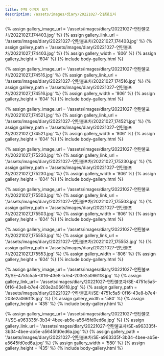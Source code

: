 ```yaml
---
title: 전체 이미지 보기
description: /assets/images/diary/20221027-연탄불포차
---
```




{% assign gallery_image_url = '/assets/images/diary/20221027-연탄불포차/20221027_174403.jpg' %}
{% assign gallery_link_url = '/assets/images/diary/20221027-연탄불포차/20221027_174403.jpg' %}
{% assign gallery_path = '/assets/images/diary/20221027-연탄불포차/20221027_174403.jpg' %}
{% assign gallery_width = '806'  %}
{% assign gallery_height = '604'  %}
{% include body-gallery.html %}

{% assign gallery_image_url = '/assets/images/diary/20221027-연탄불포차/20221027_174516.jpg' %}
{% assign gallery_link_url = '/assets/images/diary/20221027-연탄불포차/20221027_174516.jpg' %}
{% assign gallery_path = '/assets/images/diary/20221027-연탄불포차/20221027_174516.jpg' %}
{% assign gallery_width = '806'  %}
{% assign gallery_height = '604'  %}
{% include body-gallery.html %}

{% assign gallery_image_url = '/assets/images/diary/20221027-연탄불포차/20221027_174521.jpg' %}
{% assign gallery_link_url = '/assets/images/diary/20221027-연탄불포차/20221027_174521.jpg' %}
{% assign gallery_path = '/assets/images/diary/20221027-연탄불포차/20221027_174521.jpg' %}
{% assign gallery_width = '806'  %}
{% assign gallery_height = '604'  %}
{% include body-gallery.html %}

{% assign gallery_image_url = '/assets/images/diary/20221027-연탄불포차/20221027_175230.jpg' %}
{% assign gallery_link_url = '/assets/images/diary/20221027-연탄불포차/20221027_175230.jpg' %}
{% assign gallery_path = '/assets/images/diary/20221027-연탄불포차/20221027_175230.jpg' %}
{% assign gallery_width = '806'  %}
{% assign gallery_height = '604'  %}
{% include body-gallery.html %}

{% assign gallery_image_url = '/assets/images/diary/20221027-연탄불포차/20221027_175503.jpg' %}
{% assign gallery_link_url = '/assets/images/diary/20221027-연탄불포차/20221027_175503.jpg' %}
{% assign gallery_path = '/assets/images/diary/20221027-연탄불포차/20221027_175503.jpg' %}
{% assign gallery_width = '806'  %}
{% assign gallery_height = '604'  %}
{% include body-gallery.html %}

{% assign gallery_image_url = '/assets/images/diary/20221027-연탄불포차/20221027_175553.jpg' %}
{% assign gallery_link_url = '/assets/images/diary/20221027-연탄불포차/20221027_175553.jpg' %}
{% assign gallery_path = '/assets/images/diary/20221027-연탄불포차/20221027_175553.jpg' %}
{% assign gallery_width = '806'  %}
{% assign gallery_height = '604'  %}
{% include body-gallery.html %}

{% assign gallery_image_url = '/assets/images/diary/20221027-연탄불포차/SE-4751c5a5-0f16-43e8-b7e4-203e2a0661f8.jpg' %}
{% assign gallery_link_url = '/assets/images/diary/20221027-연탄불포차/SE-4751c5a5-0f16-43e8-b7e4-203e2a0661f8.jpg' %}
{% assign gallery_path = '/assets/images/diary/20221027-연탄불포차/SE-4751c5a5-0f16-43e8-b7e4-203e2a0661f8.jpg' %}
{% assign gallery_width = '580'  %}
{% assign gallery_height = '435'  %}
{% include body-gallery.html %}

{% assign gallery_image_url = '/assets/images/diary/20221027-연탄불포차/SE-a963335f-3b34-4bee-ab5e-a5645fd0ed6a.jpg' %}
{% assign gallery_link_url = '/assets/images/diary/20221027-연탄불포차/SE-a963335f-3b34-4bee-ab5e-a5645fd0ed6a.jpg' %}
{% assign gallery_path = '/assets/images/diary/20221027-연탄불포차/SE-a963335f-3b34-4bee-ab5e-a5645fd0ed6a.jpg' %}
{% assign gallery_width = '580'  %}
{% assign gallery_height = '435'  %}
{% include body-gallery.html %}
